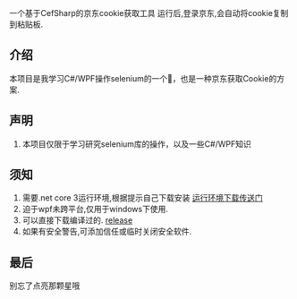 一个基于CefSharp的京东cookie获取工具
运行后,登录京东,会自动将cookie复制到粘贴板.

## 介绍

本项目是我学习C#/WPF操作selenium的一个🌰，也是一种京东获取Cookie的方案.

## 声明

1. 本项目仅限于学习研究selenium库的操作，以及一些C#/WPF知识

## 须知

1. 需要.net core 3运行环境,根据提示自己下载安装 [运行环境下载传送门](https://dotnet.microsoft.com/download/dotnet/3.0/runtime)
2. 迫于wpf未跨平台,仅用于windows下使用.
3. 可以直接下载编译过的. [release](https://github.com/zhanggaolei001/JdLoginTool/releases/tag/v1)
4. 如果有安全警告,可添加信任或临时关闭安全软件.
## 最后
别忘了点亮那颗星哦
